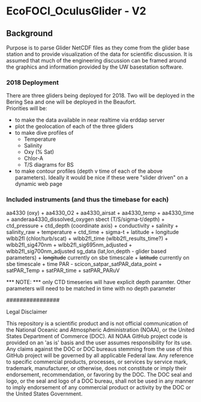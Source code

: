 # EcoFOCI_OculusGlider - V2

## Background
Purpose is to parse Glider NetCDF files as they come from the glider base station and to provide visualization of the data for scientific discussion.  It is assumed that much of the engineering discussion can be framed around the graphics and information provided by the UW basestation software.

### 2018 Deployment
There are three gliders being deployed for 2018.  Two will be deployed in the Bering Sea and one will be deployed in the Beaufort.   
Priorities will be:
- to make the data available in near realtime via erddap server
- plot the geolocation of each of the three gliders
- to make dive profiles of
    + Temperature
    + Salinity
    + Oxy (% Sat)
    + Chlor-A
    + T/S diagrams for BS
- to make contour profiles (depth v time of each of the above parameters).  Ideally it would be nice if these were "slider driven" on a dynamic web page

### Included instruments (and thus the timebase for each)
aa4330 (oxy)
    + aa4330_O2
    + aa4330_airsat
    + aa4330_temp
    + aa4330_time
    + aanderaa4330_dissolved_oxygen
sbect (T/S/sigma-t/depth)
    + ctd_pressure
    + ctd_depth (coordinate axis)
    + conductivity
    + salinity
    + salinity_raw
    + temperature
    + ctd_time
    + sigma-t
    + latitude
    + longitude
wlbb2fl (chlor/turb/scat)
    + wlbb2fl_time (wlbb2fl_results_time?)
    + wlbb2fl_sig470nm
    + wlbb2fl_sig695nm_adjusted
    + wlbb2fl_sig700nm_adjusted
sg_data (lat,lon,depth - glider based parameters)
    + ~~longitude~~ currently on sbe timescale
    + ~~latitude~~ currently on sbe timescale
    + time
PAR - scicon_satpar_satPAR_data_point
    + satPAR_Temp
    + satPAR_time
    + satPAR_PARuV

*** NOTE: *** only CTD timeseries will have explicit depth paramter.  Other parameters will need to be matched in time with no depth parameter

################

Legal Disclaimer

This repository is a scientific product and is not official communication of the National Oceanic and Atmospheric Administration (NOAA), or the United States Department of Commerce (DOC). All NOAA GitHub project code is provided on an 'as is' basis and the user assumes responsibility for its use. Any claims against the DOC or DOC bureaus stemming from the use of this GitHub project will be governed by all applicable Federal law. Any reference to specific commercial products, processes, or services by service mark, trademark, manufacturer, or otherwise, does not constitute or imply their endorsement, recommendation, or favoring by the DOC. The DOC seal and logo, or the seal and logo of a DOC bureau, shall not be used in any manner to imply endorsement of any commercial product or activity by the DOC or the United States Government.
